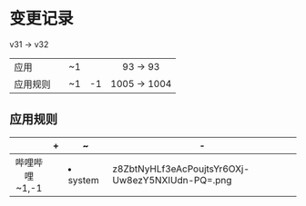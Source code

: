 # 变更记录

v31 -> v32

||||||
|-|:-:|:-:|:-:|:-:|
|应用||~1||93 -> 93|
|应用规则||~1|-1|1005 -> 1004|

## 应用规则

||+|~|-|
|:-:|-|-|-|
|哔哩哔哩<br>~1,-1||<li>system|z8ZbtNyHLf3eAcPoujtsYr6OXj-Uw8ezY5NXIUdn-PQ=.png|<li>system|z8ZbtNyHLf3eAcPoujtsYr6OXj-Uw8ezY5NXIUdn-PQ=.png|
